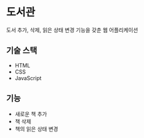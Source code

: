 # 도서관

도서 추가, 삭제, 읽은 상태 변경 기능을 갖춘 웹 어플리케이션

## 기술 스택

- HTML
- CSS
- JavaScript

## 기능

- 새로운 책 추가
- 책 삭제
- 책의 읽은 상태 변경
